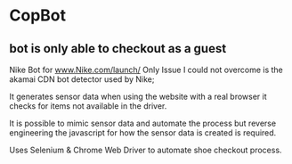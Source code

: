 # CopBot
## bot is only able to checkout as a guest

Nike Bot for www.Nike.com/launch/
Only Issue I could not overcome is the akamai CDN bot detector used by Nike; 

It generates sensor data when using the website with a real browser it checks for items not available in the driver.

It is possible to mimic sensor data and automate the process but reverse engineering the javascript for how the sensor data is created is required.

Uses Selenium & Chrome Web Driver to automate shoe checkout process.
